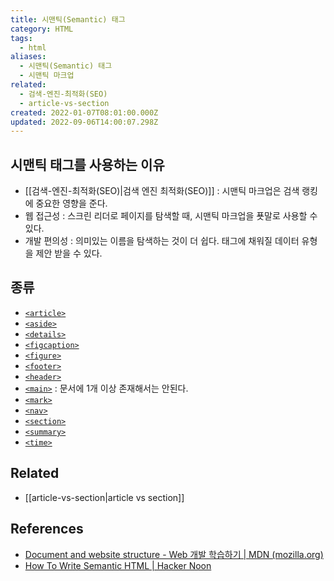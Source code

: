 ```yaml
---
title: 시맨틱(Semantic) 태그
category: HTML
tags:
  - html
aliases:
  - 시맨틱(Semantic) 태그
  - 시맨틱 마크업
related:
  - 검색-엔진-최적화(SEO)
  - article-vs-section
created: 2022-01-07T08:01:00.000Z
updated: 2022-09-06T14:00:07.298Z
---
```


## 시맨틱 태그를 사용하는 이유

- [[검색-엔진-최적화(SEO)|검색 엔진 최적화(SEO)]] : 시맨틱 마크업은 검색 랭킹에 중요한 영향을 준다.
- 웹 접근성 : 스크린 리더로 페이지를 탐색할 때, 시맨틱 마크업을 푯말로 사용할 수 있다.
- 개발 편의성 : 의미있는 이름을 탐색하는 것이 더 쉽다. 태그에 채워질 데이터 유형을 제안 받을 수 있다.

## 종류

- [`<article>`](https://developer.mozilla.org/ko/docs/Web/HTML/Element/article)
- [`<aside>`](https://developer.mozilla.org/ko/docs/Web/HTML/Element/aside)
- [`<details>`](https://developer.mozilla.org/ko/docs/Web/HTML/Element/details)
- [`<figcaption>`](https://developer.mozilla.org/ko/docs/Web/HTML/Element/figcaption)
- [`<figure>`](https://developer.mozilla.org/ko/docs/Web/HTML/Element/figure)
- [`<footer>`](https://developer.mozilla.org/ko/docs/Web/HTML/Element/footer)
- [`<header>`](https://developer.mozilla.org/ko/docs/Web/HTML/Element/header)
- [`<main>`](https://developer.mozilla.org/ko/docs/Web/HTML/Element/main) : 문서에 1개 이상 존재해서는 안된다.
- [`<mark>`](https://developer.mozilla.org/ko/docs/Web/HTML/Element/mark)
- [`<nav>`](https://developer.mozilla.org/ko/docs/Web/HTML/Element/nav)
- [`<section>`](https://developer.mozilla.org/ko/docs/Web/HTML/Element/section)
- [`<summary>`](https://developer.mozilla.org/ko/docs/Web/HTML/Element/summary)
- [`<time>`](https://developer.mozilla.org/ko/docs/Web/HTML/Element/time)

## Related

- [[article-vs-section|article vs section]]

## References

- [Document and website structure - Web 개발 학습하기 | MDN (mozilla.org)](https://developer.mozilla.org/ko/docs/Learn/HTML/Introduction_to_HTML/Document_and_website_structure#html_%EB%A0%88%EC%9D%B4%EC%95%84%EC%9B%83_%EC%9A%94%EC%86%8C%EC%9D%98_%EC%84%B8%EB%B6%80_%EC%82%AC%ED%95%AD)
- [How To Write Semantic HTML | Hacker Noon](https://hackernoon.com/how-to-write-semantic-html-dkq3ulo)
